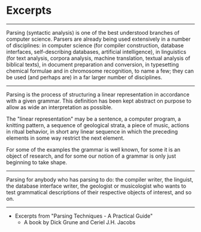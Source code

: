 # Excerpts

------

Parsing (syntactic analysis) is one of the best understood branches of computer science.
Parsers are already being used extensively in a number of disciplines:
in computer science (for compiler construction, database interfaces, self-describing databases, artificial intelligence),
in linguistics (for text analysis, corpora analysis, machine translation, textual analysis of biblical texts),
in document preparation and conversion,
in typesetting chemical formulae
and in chromosome recognition, to name a few;
they can be used (and perhaps are) in a far larger number of disciplines.

------

Parsing is the process of structuring a linear representation
in accordance with a given grammar.
This definition has been kept abstract on purpose
to allow as wide an interpretation as possible.

The "linear representation" may be a sentence, a computer program,
a knitting pattern, a sequence of geological strata,
a piece of music, actions in ritual behavior,
in short any linear sequence in which the preceding elements
in some way restrict the next element.

For some of the examples the grammar is well known,
for some it is an object of research,
and for some our notion of a grammar is only just beginning to take shape.

------

Parsing for anybody who has parsing to do:
the compiler writer, the linguist, the database interface writer,
the geologist or musicologist
who wants to test grammatical descriptions
of their respective objects of interest, and so on.

------

- Excerpts from "Parsing Techniques - A Practical Guide"
  - A book by Dick Grune and Ceriel J.H. Jacobs
